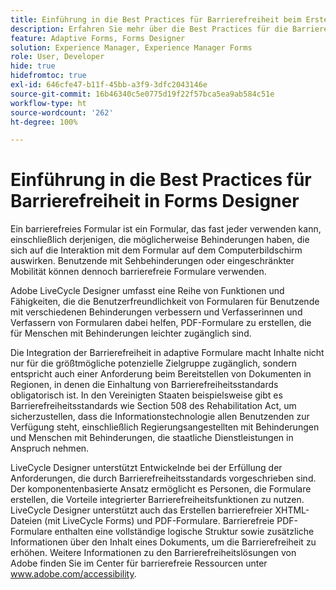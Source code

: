 ```yaml
---
title: Einführung in die Best Practices für Barrierefreiheit beim Erstellen von Formularen in Forms Designer
description: Erfahren Sie mehr über die Best Practices für die Barrierefreiheit bei der Verwendung von Forms Designer.
feature: Adaptive Forms, Forms Designer
solution: Experience Manager, Experience Manager Forms
role: User, Developer
hide: true
hidefromtoc: true
exl-id: 646cfe47-b11f-45bb-a3f9-3dfc2043146e
source-git-commit: 16b46340c5e0775d19f22f57bca5ea9ab584c51e
workflow-type: ht
source-wordcount: '262'
ht-degree: 100%

---
```


# Einführung in die Best Practices für Barrierefreiheit in Forms Designer

Ein barrierefreies Formular ist ein Formular, das fast jeder verwenden kann, einschließlich derjenigen, die möglicherweise Behinderungen haben, die sich auf die Interaktion mit dem Formular auf dem Computerbildschirm auswirken. Benutzende mit Sehbehinderungen oder eingeschränkter Mobilität können dennoch barrierefreie Formulare verwenden.

Adobe LiveCycle Designer umfasst eine Reihe von Funktionen und Fähigkeiten, die die Benutzerfreundlichkeit von Formularen für Benutzende mit verschiedenen Behinderungen verbessern und Verfasserinnen und Verfassern von Formularen dabei helfen, PDF-Formulare zu erstellen, die für Menschen mit Behinderungen leichter zugänglich sind.

Die Integration der Barrierefreiheit in adaptive Formulare macht Inhalte nicht nur für die größtmögliche potenzielle Zielgruppe zugänglich, sondern entspricht auch einer Anforderung beim Bereitstellen von Dokumenten in Regionen, in denen die Einhaltung von Barrierefreiheitsstandards obligatorisch ist. In den Vereinigten Staaten beispielsweise gibt es Barrierefreiheitsstandards wie Section 508 des Rehabilitation Act, um sicherzustellen, dass die Informationstechnologie allen Benutzenden zur Verfügung steht, einschließlich Regierungsangestellten mit Behinderungen und Menschen mit Behinderungen, die staatliche Dienstleistungen in Anspruch nehmen.

LiveCycle Designer unterstützt Entwickelnde bei der Erfüllung der Anforderungen, die durch Barrierefreiheitsstandards vorgeschrieben sind. Der komponentenbasierte Ansatz ermöglicht es Personen, die Formulare erstellen, die Vorteile integrierter Barrierefreiheitsfunktionen zu nutzen. LiveCycle Designer unterstützt auch das Erstellen barrierefreier XHTML-Dateien (mit LiveCycle Forms) und PDF-Formulare. Barrierefreie PDF-Formulare enthalten eine vollständige logische Struktur sowie zusätzliche Informationen über den Inhalt eines Dokuments, um die Barrierefreiheit zu erhöhen.
Weitere Informationen zu den Barrierefreiheitslösungen von Adobe finden Sie im Center für barrierefreie Ressourcen unter www.adobe.com/accessibility.
